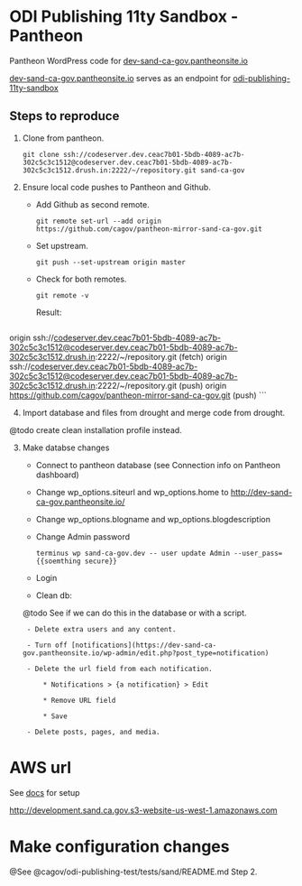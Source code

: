 # ODI Publishing 11ty Sandbox - Pantheon

Pantheon WordPress code for [dev-sand-ca-gov.pantheonsite.io](https://dev-sand-ca-gov.pantheonsite.io/)

[dev-sand-ca-gov.pantheonsite.io](https://dev-sand-ca-gov.pantheonsite.io/) serves as an endpoint for [odi-publishing-11ty-sandbox](https://github.com/cagov/odi-publishing-11ty-sandbox/)


## Steps to reproduce

1. Clone from pantheon.

    `git clone ssh://codeserver.dev.ceac7b01-5bdb-4089-ac7b-302c5c3c1512@codeserver.dev.ceac7b01-5bdb-4089-ac7b-302c5c3c1512.drush.in:2222/~/repository.git sand-ca-gov`

2. Ensure local code pushes to Pantheon and Github.
    
    - Add Github as second remote.

        `git remote set-url --add origin https://github.com/cagov/pantheon-mirror-sand-ca-gov.git`

    -  Set upstream.

        `git push --set-upstream origin master`

    - Check for both remotes.

        `git remote -v`

        Result:

        ```
origin  ssh://codeserver.dev.ceac7b01-5bdb-4089-ac7b-302c5c3c1512@codeserver.dev.ceac7b01-5bdb-4089-ac7b-302c5c3c1512.drush.in:2222/~/repository.git (fetch)
origin  ssh://codeserver.dev.ceac7b01-5bdb-4089-ac7b-302c5c3c1512@codeserver.dev.ceac7b01-5bdb-4089-ac7b-302c5c3c1512.drush.in:2222/~/repository.git (push)
origin  https://github.com/cagov/pantheon-mirror-sand-ca-gov.git (push)
        ```

4. Import database and files from drought and merge code from drought. 

@todo create clean installation profile instead.

3. Make databse changes

    - Connect to pantheon database (see Connection info on Pantheon dashboard)

    - Change wp_options.siteurl and wp_options.home to http://dev-sand-ca-gov.pantheonsite.io/

    - Change wp_options.blogname and wp_options.blogdescription

    - Change Admin password
        
        `terminus wp sand-ca-gov.dev -- user update Admin --user_pass={{soemthing secure}}`

    - Login 

    - Clean db:
    
    @todo See if we can do this in the database or with a script.


        - Delete extra users and any content.

        - Turn off [notifications](https://dev-sand-ca-gov.pantheonsite.io/wp-admin/edit.php?post_type=notification)

        - Delete the url field from each notification. 
            
            * Notifications > {a notification} > Edit 
            
            * Remove URL field
    
            * Save

        - Delete posts, pages, and media. 


# AWS url 

See [docs](https://github.com/cagov/odi-engineering/wiki/Setting-up-a-new-headless-site-instance#set-up-a-new-aws-bucket-and-publish-the-headless-instance-to-aws) for setup

http://development.sand.ca.gov.s3-website-us-west-1.amazonaws.com



# Make configuration changes

@See @cagov/odi-publishing-test/tests/sand/README.md Step 2.
